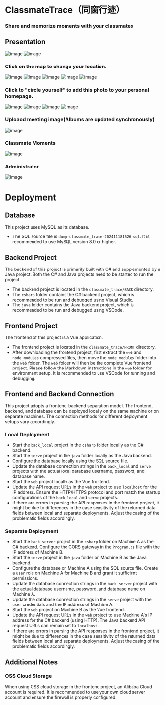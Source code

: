 
# ClassmateTrace（同窗行迹）


### Share and memorize moments with your classmates


## Presentation
![image](WEBImage/cf1a323ab549666103fcf98a4a2ea36.png)
![image](WEBImage/c61fc212e28766a3b562399f877ccf0.png)
### Click on the map to change your location.
![image](WEBImage/b659cea53f9092ce2aae76712e62d34.png)
![image](WEBImage/4c81860fabbea6d8aa42eab3bd672df.png)
![image](WEBImage/846a1b3eafb3dfd2ee40ec6adf4bc51.png)
![image](WEBImage/16a1021f065f94782a26843c5b93066.png)
![image](WEBImage/fa62c7bdab36a29955d4091d3167cbf.png)
### Click to "circle yourself" to add this photo to your personal homepage.
![image](WEBImage/8970d1dbf1ac923b87b0f22d271579b.png)
![image](WEBImage/5423390f10bdcee62a5dea244783e01.png)
![image](WEBImage/75919072e3ff2b443e52ab15e149718.png)
![image](WEBImage/b02e4c858f0c3ffca4c1852c88f35fa.png)
### Uploaod meeting image(Albums are updated synchronously)
![image](WEBImage/a4e239a1679650c5fae1962ce522291.png)
### Classmate Moments
![image](WEBImage/4ad39b30fb6658a6785291ae32e5c91.png)
### Administrator
![image](WEBImage/4ed64b86923ed7ac720eeaca406c786.png)

# Deployment

## Database

<aside>

  This project uses MySQL as its database.

</aside>

- The SQL source file is `dump-classmate_trace-202411181526.sql`. It is recommended to use MySQL version 8.0 or higher.

## Backend Project

<aside>

  The backend of this project is primarily built with C# and supplemented by a Java project. Both the C# and Java projects need to be started to run the project.

</aside>

- The backend project is located in the `classmate_trace/BACK` directory.
- The `csharp` folder contains the C# backend project, which is recommended to be run and debugged using Visual Studio.
- The `java` folder contains the Java backend project, which is recommended to be run and debugged using VSCode.

## Frontend Project

<aside>

  The frontend of this project is a Vue application.

</aside>

- The frontend project is located in the `classmate_trace/FRONT` directory.
- After downloading the frontend project, first extract the `web` and `node_modules` compressed files, then move the `node_modules` folder into the `web` folder. The `web` folder will then be the complete Vue frontend project. Please follow the Markdown instructions in the `web` folder for environment setup. It is recommended to use VSCode for running and debugging.

## Frontend and Backend Connection

<aside>

  This project adopts a frontend-backend separation model. The frontend, backend, and database can be deployed locally on the same machine or on separate machines. The connection methods for different deployment setups vary accordingly.

</aside>

### Local Deployment

- Start the `back_local` project in the `csharp` folder locally as the C# backend.
- Start the `serve` project in the `java` folder locally as the Java backend.
- Configure the database locally using the SQL source file.
- Update the database connection strings in the `back_local` and `serve` projects with the actual local database username, password, and database name.
- Start the `web` project locally as the Vue frontend.
- Update the API request URLs in the `web` project to use `localhost` for the IP address. Ensure the HTTP/HTTPS protocol and port match the startup configurations of the `back_local` and `serve` projects.
- If there are errors in parsing the API responses in the frontend project, it might be due to differences in the case sensitivity of the returned data fields between local and separate deployments. Adjust the casing of the problematic fields accordingly.

### Separate Deployment

- Start the `back_server` project in the `csharp` folder on Machine A as the C# backend. Configure the CORS gateway in the `Program.cs` file with the IP address of Machine B.
- Start the `serve` project in the `java` folder on Machine B as the Java backend.
- Configure the database on Machine A using the SQL source file. Create a `user` role on Machine A for Machine B and grant it sufficient permissions.
- Update the database connection strings in the `back_server` project with the actual database username, password, and database name on Machine A.
- Update the database connection strings in the `serve` project with the `user` credentials and the IP address of Machine A.
- Start the `web` project on Machine B as the Vue frontend.
- Update the API request URLs in the `web` project to use Machine A's IP address for the C# backend (using HTTP). The Java backend API request URLs can remain set to `localhost`.
- If there are errors in parsing the API responses in the frontend project, it might be due to differences in the case sensitivity of the returned data fields between local and separate deployments. Adjust the casing of the problematic fields accordingly.

## Additional Notes

### OSS Cloud Storage

<aside>

  When using OSS cloud storage in the frontend project, an Alibaba Cloud account is required. It is recommended to use your own cloud server account and ensure the firewall is properly configured.

</aside>


